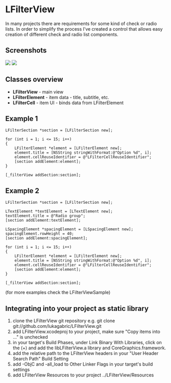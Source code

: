 LFilterView
===========

In many projects there are requirements for some kind of check or radio lists. In order to simplify the process I’ve created a control that allows easy creation of different check and radio list components.

Screenshots
-----------
[![](http://lukagabric.com/wp-content/uploads/2013/02/filterview-custom.png)](http://lukagabric.com/wp-content/uploads/2013/02/filterview-custom.png)
[![](http://lukagabric.com/wp-content/uploads/2013/02/filterview-checkbox.png)](http://lukagabric.com/wp-content/uploads/2013/02/filterview-checkbox.png)

Classes overview
----------------
- **LFilterView** - main view
- **LFilterElement** - item data - title, subtitle, etc.
- **LFilterCell** - item UI - binds data from LFilterElement

Example 1
---------

    LFilterSection *section = [LFilterSection new];
    
    for (int i = 1; i <= 15; i++)
    {
        LFilterElement *element = [LFilterElement new];
        element.title = [NSString stringWithFormat:@"Option %d", i];
        element.cellReuseIdentifier = @"LFilterCellReuseIdentifier";
        [section addElement:element];
    }
    
    [_filterView addSection:section];

Example 2
---------

    LFilterSection *section = [LFilterSection new];

    LTextElement *textElement = [LTextElement new];
    textElement.title = @"Radio group";
    [section addElement:textElement];
    
    LSpacingElement *spacingElement = [LSpacingElement new];
    spacingElement.rowHeight = 40;
    [section addElement:spacingElement];

    for (int i = 1; i <= 15; i++)
    {
        LFilterElement *element = [LFilterElement new];
        element.title = [NSString stringWithFormat:@"Option %d", i];
        element.cellReuseIdentifier = @"LFilterCellReuseIdentifier";
        [section addElement:element];
    }
    
    [_filterView addSection:section];


(for more examples check the LFilterViewSample)

Integrating into your project as static library
-----------------------------------------------
1. clone the LFilterView git repository e.g. git clone git://github.com/lukagabric/LFilterView.git
2. add LFilterView.xcodeproj to your project, make sure "Copy items into ..." is unchecked
3. in your target's Build Phases, under Link Binary With Libraries, click on the (+) and add the libLFilterView.a library and CoreGraphics.framework.
4. add the relative path to the LFilterView headers in your "User Header Search Path" Build Setting
5. add -ObjC and -all_load to Other Linker Flags in your target's build settings
6. add LFilterView Resources to your project ../LFilterView/Resources
